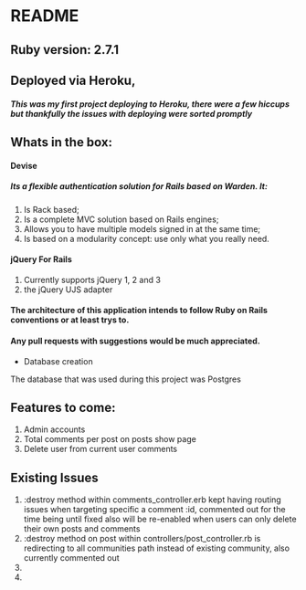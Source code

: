 # README


## Ruby version: 2.7.1

## Deployed via Heroku,
##### This was my first project deploying to Heroku, there were a few hiccups but thankfully the issues with deploying were sorted promptly

## Whats in the box:
#### Devise
##### Its a flexible authentication solution for Rails based on Warden. It:

1. Is Rack based;
1. Is a complete MVC solution based on Rails engines;
1. Allows you to have multiple models signed in at the same time;
1. Is based on a modularity concept: use only what you really need.

#### jQuery For Rails

1. Currently supports jQuery 1, 2 and 3
1. the jQuery UJS adapter

#### The architecture of this application intends to follow Ruby on Rails conventions or at least trys to.
#### Any pull requests with suggestions would be much appreciated.

* Database creation

The database that was used during this project was Postgres

## Features to come:

1.  Admin accounts
1.  Total comments per post on posts show page
1.  Delete user from current user comments




## Existing Issues
1.  :destroy method within comments_controller.erb kept having routing issues when targeting specific a comment :id, commented out for the time being until fixed also will be re-enabled when users can only delete their own posts and comments
1.  :destroy method on post within controllers/post_controller.rb is redirecting to all communities path instead of existing community, also currently commented out
1.  
1.  
